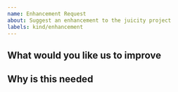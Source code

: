 ```yaml
---
name: Enhancement Request
about: Suggest an enhancement to the juicity project
labels: kind/enhancement
---
```


<!-- Please only use this template for submitting enhancement requests -->

## What would you like us to improve

## Why is this needed
